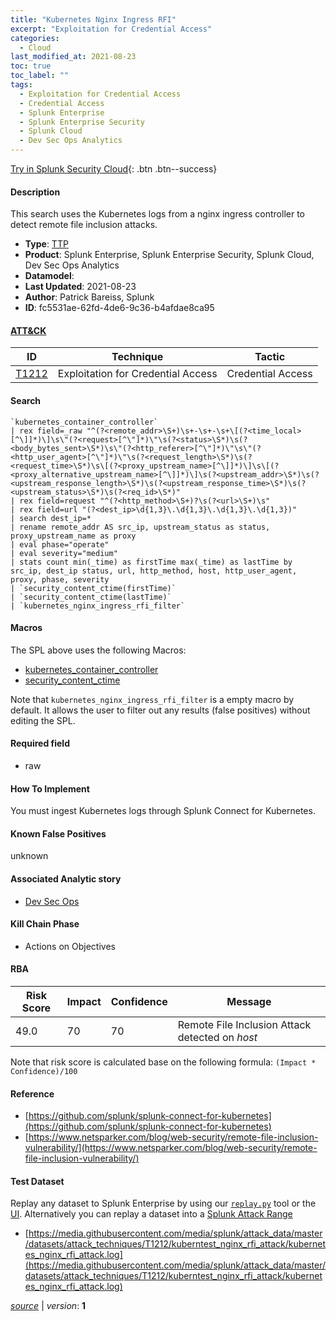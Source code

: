 ```yaml
---
title: "Kubernetes Nginx Ingress RFI"
excerpt: "Exploitation for Credential Access"
categories:
  - Cloud
last_modified_at: 2021-08-23
toc: true
toc_label: ""
tags:
  - Exploitation for Credential Access
  - Credential Access
  - Splunk Enterprise
  - Splunk Enterprise Security
  - Splunk Cloud
  - Dev Sec Ops Analytics
---
```




[Try in Splunk Security Cloud](https://www.splunk.com/en_us/cyber-security.html){: .btn .btn--success}

#### Description

This search uses the Kubernetes logs from a nginx ingress controller to detect remote file inclusion attacks.

- **Type**: [TTP](https://github.com/splunk/security_content/wiki/Detection-Analytic-Types)
- **Product**: Splunk Enterprise, Splunk Enterprise Security, Splunk Cloud, Dev Sec Ops Analytics
- **Datamodel**: 
- **Last Updated**: 2021-08-23
- **Author**: Patrick Bareiss, Splunk
- **ID**: fc5531ae-62fd-4de6-9c36-b4afdae8ca95


#### [ATT&CK](https://attack.mitre.org/)

| ID             | Technique        |  Tactic             |
| -------------- | ---------------- |-------------------- |
| [T1212](https://attack.mitre.org/techniques/T1212/) | Exploitation for Credential Access | Credential Access |

#### Search

```
`kubernetes_container_controller` 
| rex field=_raw "^(?<remote_addr>\S+)\s+-\s+-\s+\[(?<time_local>[^\]]*)\]\s\"(?<request>[^\"]*)\"\s(?<status>\S*)\s(?<body_bytes_sent>\S*)\s\"(?<http_referer>[^\"]*)\"\s\"(?<http_user_agent>[^\"]*)\"\s(?<request_length>\S*)\s(?<request_time>\S*)\s\[(?<proxy_upstream_name>[^\]]*)\]\s\[(?<proxy_alternative_upstream_name>[^\]]*)\]\s(?<upstream_addr>\S*)\s(?<upstream_response_length>\S*)\s(?<upstream_response_time>\S*)\s(?<upstream_status>\S*)\s(?<req_id>\S*)" 
| rex field=request "^(?<http_method>\S+)?\s(?<url>\S+)\s" 
| rex field=url "(?<dest_ip>\d{1,3}\.\d{1,3}\.\d{1,3}\.\d{1,3})" 
| search dest_ip=* 
| rename remote_addr AS src_ip, upstream_status as status, proxy_upstream_name as proxy 
| eval phase="operate" 
| eval severity="medium" 
| stats count min(_time) as firstTime max(_time) as lastTime by src_ip, dest_ip status, url, http_method, host, http_user_agent, proxy, phase, severity 
| `security_content_ctime(firstTime)` 
| `security_content_ctime(lastTime)` 
| `kubernetes_nginx_ingress_rfi_filter`
```

#### Macros
The SPL above uses the following Macros:
* [kubernetes_container_controller](https://github.com/splunk/security_content/blob/develop/macros/kubernetes_container_controller.yml)
* [security_content_ctime](https://github.com/splunk/security_content/blob/develop/macros/security_content_ctime.yml)

Note that `kubernetes_nginx_ingress_rfi_filter` is a empty macro by default. It allows the user to filter out any results (false positives) without editing the SPL.

#### Required field
* raw


#### How To Implement
You must ingest Kubernetes logs through Splunk Connect for Kubernetes.

#### Known False Positives
unknown

#### Associated Analytic story
* [Dev Sec Ops](/stories/dev_sec_ops)


#### Kill Chain Phase
* Actions on Objectives



#### RBA

| Risk Score  | Impact      | Confidence   | Message      |
| ----------- | ----------- |--------------|--------------|
| 49.0 | 70 | 70 | Remote File Inclusion Attack detected on $host$ |


Note that risk score is calculated base on the following formula: `(Impact * Confidence)/100`



#### Reference

* [https://github.com/splunk/splunk-connect-for-kubernetes](https://github.com/splunk/splunk-connect-for-kubernetes)
* [https://www.netsparker.com/blog/web-security/remote-file-inclusion-vulnerability/](https://www.netsparker.com/blog/web-security/remote-file-inclusion-vulnerability/)



#### Test Dataset
Replay any dataset to Splunk Enterprise by using our [`replay.py`](https://github.com/splunk/attack_data#using-replaypy) tool or the [UI](https://github.com/splunk/attack_data#using-ui).
Alternatively you can replay a dataset into a [Splunk Attack Range](https://github.com/splunk/attack_range#replay-dumps-into-attack-range-splunk-server)

* [https://media.githubusercontent.com/media/splunk/attack_data/master/datasets/attack_techniques/T1212/kuberntest_nginx_rfi_attack/kubernetes_nginx_rfi_attack.log](https://media.githubusercontent.com/media/splunk/attack_data/master/datasets/attack_techniques/T1212/kuberntest_nginx_rfi_attack/kubernetes_nginx_rfi_attack.log)



[*source*](https://github.com/splunk/security_content/tree/develop/detections/cloud/kubernetes_nginx_ingress_rfi.yml) \| *version*: **1**